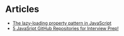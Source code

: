 # Articles

- [The lazy-loading property pattern in JavaScript](https://humanwhocodes.com/blog/2021/04/lazy-loading-property-pattern-javascript/)
- [5 JavaSript GitHub Repositories for Interview Prep!](https://pranav-birajdar.vercel.app/blog/5-javasript-github-repositories-for-interview-prep-306h)